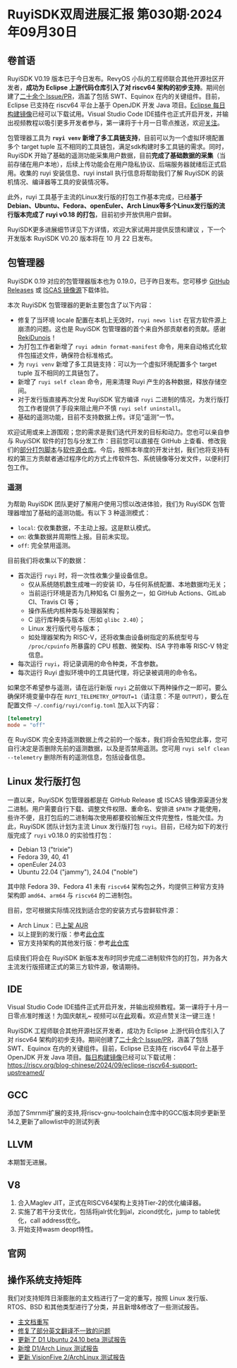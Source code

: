 # RuyiSDK双周进展汇报  第030期·2024年09月30日

## 卷首语
RuyiSDK V0.19 版本已于今日发布。RevyOS 小队的工程师联合其他开源社区开发者，**成功为 Eclipse 上游代码仓库引入了对 riscv64 架构的初步支持**。期间创建了[二十余个 Issue/PR](https://github.com/eclipse-platform/eclipse.platform.releng.aggregator/issues/2310)，涵盖了包括 SWT、Equinox 在内的关键组件。目前，Eclipse 已支持在 riscv64 平台上基于 OpenJDK 开发 Java 项目。[Eclipse 每日构建镜像](https://riscv.org/blog-chinese/2024/09/eclipse-riscv64-support-upstreamed/)已经可以下载试用。Visual Studio Code IDE插件也正式开启开发，并输出视频教程以吸引更多开发者参与，第一课将于十月一日零点推送，欢迎[关注](https://space.bilibili.com/13429452)。

包管理器工具为 **`ruyi venv` 新增了多工具链支持**，目前可以为一个虚拟环境配置多个 target tuple 互不相同的工具链包，满足sdk构建时多工具链的需求。同时，RuyiSDK 开始了基础的遥测功能采集用户数据，目前**完成了基础数据的采集**（当前存储在用户本地），后续上传功能会在用户隐私协议、后端服务器就绪后正式启用。收集的 ruyi 安装信息、ruyi install 执行信息将帮助我们了解 RuyiSDK 的装机情况、编译器等工具的安装情况等。

此外，ruyi 工具基于主流的Linux发行版的打包工作基本完成，已经**基于Debian、Ubuntu、Fedora、openEuler、Arch Linux等多个Linux发行版的流行版本完成了 ruyi v0.18 的打包**，目前初步开放供用户尝鲜。

RuyiSDK更多进展细节详见下方详情，欢迎大家试用并提供反馈和建议 ，下一个开发版本 RuyiSDK V0.20 版本将在 10 月 22 日发布。


## 包管理器

RuyiSDK 0.19 对应的包管理器版本也为 0.19.0，已于昨日发布。您可移步
[GitHub Releases][ruyi-0.19.0-gh] 或 [ISCAS 镜像源][ruyi-0.19.0-iscas]下载体验。

[ruyi-0.19.0-gh]: https://github.com/ruyisdk/ruyi/releases/tag/0.19.0
[ruyi-0.19.0-iscas]: https://mirror.iscas.ac.cn/ruyisdk/ruyi/releases/0.19.0/

本次 RuyiSDK 包管理器的更新主要包含了以下内容：

* 修复了当环境 locale 配置在本机上无效时，`ruyi news list` 在官方软件源上崩溃的问题。这也是
  RuyiSDK 包管理器的首个来自外部贡献者的贡献。感谢 [RekiDunois](https://github.com/RekiDunois)！
* 为打包工作者新增了 `ruyi admin format-manifest` 命令，用来自动格式化软件包描述文件，确保符合标准格式。
* 为 `ruyi venv` 新增了多工具链支持：可以为一个虚拟环境配置多个 target tuple 互不相同的工具链包了。
* 新增了 `ruyi self clean` 命令，用来清理 Ruyi 产生的各种数据，释放存储空间。
* 对于发行版直接再次分发 RuyiSDK 官方编译 `ruyi` 二进制的情况，为发行版打包工作者提供了手段来阻止用户不慎
  `ruyi self uninstall`。
* 基础的遥测功能，目前不支持数据上传。详见“遥测”一节。

欢迎试用或来上游围观；您的需求是我们迭代开发的目标和动力。您也可以亲自参与
RuyiSDK 软件的打包与分发工作：目前您可以直接在 GitHub 上查看、修改我们的[部分打包脚本](https://github.com/ruyisdk/ruyici)与[软件源仓库](https://github.com/ruyisdk/packages-index)。今后，按照本年度的开发计划，我们也将支持有权的第三方贡献者通过程序化的方式上传软件包、系统镜像等分发文件，以便利打包工作。

### 遥测

为帮助 RuyiSDK 团队更好了解用户使用习惯以改进体验，我们为 RuyiSDK 包管理器增加了基础的遥测功能。有以下 3 种遥测模式：

* `local`: 仅收集数据，不主动上报。这是默认模式。
* `on`: 收集数据并周期性上报。目前未实现。
* `off`: 完全禁用遥测。

目前我们将收集以下的数据：

* 首次运行 `ruyi` 时，将一次性收集少量设备信息。
    * 仅从系统随机数生成唯一的安装 ID，与任何系统配置、本地数据均无关；
    * 当前运行环境是否为几种知名 CI 服务之一，如 GitHub Actions、GitLab CI、Travis CI 等；
    * 操作系统内核种类与处理器架构；
    * C 运行库种类与版本（形如 `glibc 2.40`）；
    * Linux 发行版代号与版本；
    * 如处理器架构为 RISC-V，还将收集由设备树指定的系统型号与 `/proc/cpuinfo`
      所暴露的 CPU 核数、微架构、ISA 字符串等 RISC-V 特定信息。
* 每次运行 `ruyi`，将记录调用的命令种类，不含参数。
* 每次运行 Ruyi 虚拟环境中的工具链代理，将记录被调用的命令名。

如果您不希望参与遥测，请在运行新版 `ruyi` 之前做以下两种操作之一即可。要么确保环境变量中存在
`RUYI_TELEMETRY_OPTOUT=1`（请注意：不是 `OUTPUT`），要么在配置文件
`~/.config/ruyi/config.toml` 加入以下内容：

```toml
[telemetry]
mode = "off"
```

在 RuyiSDK 完全支持遥测数据上传之前的一个版本，我们将会告知您此事，您可自行决定是否删除先前的遥测数据，以及是否禁用遥测。您可用
`ruyi self clean --telemetry` 删除所有的遥测信息，包括设备信息。

## Linux 发行版打包

一直以来，RuyiSDK 包管理器都是在 GitHub Release 或 ISCAS 镜像源渠道分发二进制。用户需要自行下载、调整文件权限、重命名、安排进
`$PATH` 才能使用，些许不便，且打包后的二进制每次使用都要校验解压文件完整性，性能欠佳。为此，RuyiSDK
团队计划为主流 Linux 发行版打包 `ruyi`。目前，已经为如下的发行版完成了 `ruyi`
v0.18.0 的实验性打包：

* Debian 13 ("trixie")
* Fedora 39, 40, 41
* openEuler 24.03
* Ubuntu 22.04 ("jammy"), 24.04 ("noble")

其中除 Fedora 39、Fedora 41 未有 `riscv64` 架构包之外，均提供三种官方支持架构即
`amd64`、`arm64` 与 `riscv64` 的二进制包。

目前，您可根据实际情况找到适合您的安装方式与尝鲜软件源：

* Arch Linux：已[上架 AUR](https://aur.archlinux.org/packages/ruyi)
* 以上提到的发行版：参考[此仓库](https://github.com/weilinfox/ruyi-builds)
* 官方支持架构的其他发行版：参考[此仓库](https://github.com/weilinfox/ruyi-bin-builds)

后续我们将会在 RuyiSDK 新版本发布时同步完成二进制软件包的打包，并为各大主流发行版搭建正式的第三方软件源，敬请期待。

## IDE

Visual Studio Code IDE插件正式开启开发，并输出视频教程。第一课将于十月一日零点准时推送！为国庆献礼~
视频可以在[此](https://space.bilibili.com/13429452)观看。欢迎点赞关注一键三连！

RuyiSDK 工程师联合其他开源社区开发者，成功为 Eclipse 上游代码仓库引入了对 riscv64 架构的初步支持。期间创建了[二十余个 Issue/PR](https://github.com/eclipse-platform/eclipse.platform.releng.aggregator/issues/2310)，涵盖了包括 SWT、Equinox 在内的关键组件。目前，Eclipse 已支持在 riscv64 平台上基于 OpenJDK 开发 Java 项目。[每日构建镜像](https://riscv.org/blog-chinese/2024/09/eclipse-riscv64-support-upstreamed/)已经可以下载试用：https://riscv.org/blog-chinese/2024/09/eclipse-riscv64-support-upstreamed/

## GCC
添加了Smrnmi扩展的支持,将riscv-gnu-toolchain仓库中的GCC版本同步更新至14.2,更新了allowlist中的测试列表

## LLVM
本期暂无进展。

## V8
1. 合入Maglev JIT，正式在RISCV64架构上支持Tier-2的优化编译器。
2. 实施了若干分支优化，包括将jalr优化到jal，zicond优化，jump to table优化，call address优化。
3. 开始支持wasm deopt特性。

## 官网

## 操作系统支持矩阵

我们对支持矩阵日渐膨胀的主文档进行了一定的重写，按照 Linux 发行版、RTOS、BSD 和其他类型进行了分类，并且新增&修改了一些测试报告。

- [主文档重写](https://github.com/ruyisdk/support-matrix/commit/7c38093075759eca26781e9ec3abec9d71956c8d)
- [修复了部分英文翻译不一致的问题](https://github.com/ruyisdk/support-matrix/commit/7db869603c405f120d24ebddb30021200763d8a0)
- [更新了 D1 Ubuntu 24.10 beta 测试报告](https://github.com/ruyisdk/support-matrix/commit/43538a76cca483795d74e88868c1c525e8e8fae0)
- [新增 D1/Arch Linux 测试报告](https://github.com/ruyisdk/support-matrix/commit/3d537dd9498dc79c00e771862657d2ec203fbe79)
- [更新 VisionFive 2/ArchLinux 测试报告](https://github.com/ruyisdk/support-matrix/commit/bac9eb66d4ecda9b55812af18d16d4c1998015f4)
